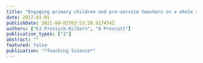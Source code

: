 ```yaml
---
title: "Engaging primary children and pre-service teachers in a whole school'Design and Make Day': The evaluation of a creative science and technology collaboration"
date: 2017-01-01
publishDate: 2021-08-03T03:53:28.017454Z
authors: ["KJ Pressick-Kilborn", "A Prescott"]
publication_types: ["2"]
abstract: ""
featured: false
publication: "*Teaching Science*"
---
```


